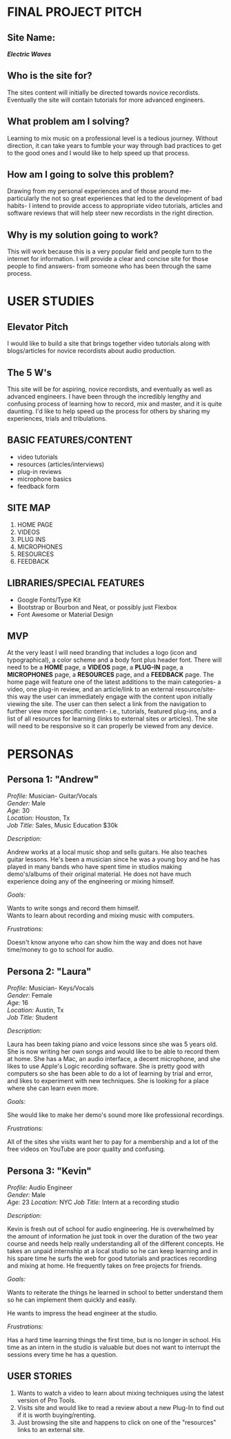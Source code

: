 # FINAL PROJECT PITCH

## Site Name:

**_Electric Waves_**

## Who is the site for?

The sites content will initially be directed towards novice recordists. Eventually the site will contain tutorials for more advanced engineers.

## What problem am I solving?

Learning to mix music on a professional level is a tedious journey. Without direction, it can take years to fumble your way through bad practices to get to the good ones and I would like to help speed up that process.

## How am I going to solve this problem?

Drawing from my personal experiences and of those around me- particularly the not so great experiences that led to the development of bad habits- I intend to provide access to appropriate video tutorials, articles and software reviews that will help steer new recordists in the right direction.

## Why is my solution going to work?

This will work because this is a very popular field and people turn to the internet for information. I will provide a clear and concise site for those people to find answers- from someone who has been through the same process.

# USER STUDIES

## Elevator Pitch

I would like to build a site that brings together video tutorials along with blogs/articles for novice recordists about audio production.

## The 5 W's

This site will be for aspiring, novice recordists, and eventually as well as advanced engineers. I have been through the incredibly lengthy and confusing process of learning how to record, mix and master, and it is quite daunting. I'd like to help speed up the process for others by sharing my experiences, trials and tribulations.

## BASIC FEATURES/CONTENT

* video tutorials  
* resources (articles/interviews)  
* plug-in reviews
* microphone basics
* feedback form

## SITE MAP

1. HOME PAGE   
1. VIDEOS    
1. PLUG INS
1. MICROPHONES
1. RESOURCES
1. FEEDBACK

## LIBRARIES/SPECIAL FEATURES

* Google Fonts/Type Kit
* Bootstrap or Bourbon and Neat, or possibly just Flexbox
* Font Awesome or Material Design

## MVP

At the very least I will need branding that includes a logo (icon and typographical), a color scheme and a body font plus header font. There will need to be a **HOME** page, a **VIDEOS** page, a **PLUG-IN** page, a **MICROPHONES** page, a **RESOURCES** page, and a **FEEDBACK** page. The home page will feature one of the latest additions to the main categories- a video, one plug-in review, and an article/link to an external resource/site- this way the user can immediately engage with the content upon initially viewing the site. The user can then select a link from the navigation to further view more specific content- i.e., tutorials, featured plug-ins, and a list of all resources for learning (links to external sites or articles). The site will need to be responsive so it can properly be viewed from any device.

# PERSONAS

## Persona 1: "Andrew"

_Profile:_ Musician- Guitar/Vocals  
_Gender:_ Male  
_Age:_ 30  
_Location:_ Houston, Tx  
_Job Title:_ Sales, Music Education $30k

_Description:_

Andrew works at a local music shop and sells guitars. He also teaches guitar lessons. He's been a musician since he was a young boy and he has played in many bands who have spent time in studios making demo's/albums of their original material. He does not have much experience doing any of the engineering or mixing himself.

_Goals:_

Wants to write songs and record them himself.  
Wants to learn about recording and mixing music with computers.

_Frustrations:_

Doesn't know anyone who can show him the way and does not have time/money to go to school for audio.  

## Persona 2: "Laura"

_Profile:_ Musician- Keys/Vocals  
_Gender:_ Female   
_Age:_ 16  
_Location:_ Austin, Tx  
_Job Title:_ Student

_Description:_

Laura has been taking piano and voice lessons since she was 5 years old. She is now writing her own songs and would like to be able to record them at home. She has a Mac, an audio interface, a decent microphone, and she likes to use Apple's Logic recording software. She is pretty good with computers so she has been able to do a lot of learning by trial and error, and likes to experiment with new techniques. She is looking for a place where she can learn even more.  

_Goals:_

She would like to make her demo's sound more like professional recordings.

_Frustrations:_

All of the sites she visits want her to pay for a membership and a lot of the free videos on YouTube are poor quality and confusing.

## Persona 3: "Kevin"

_Profile:_ Audio Engineer  
_Gender:_ Male   
_Age:_ 23
_Location:_ NYC
_Job Title:_ Intern at a recording studio

_Description:_

Kevin is fresh out of school for audio engineering. He is overwhelmed by the amount of information he just took in over the duration of the two year course and needs help really understanding all of the different concepts. He takes an unpaid internship at a local studio so he can keep learning and in his spare time he surfs the web for good tutorials and practices recording and mixing at home. He frequently takes on free projects for friends.

_Goals:_

Wants to reiterate the things he learned in school to better understand them so he can implement them quickly and easily.  

He wants to impress the head engineer at the studio.

_Frustrations:_

Has a hard time learning things the first time, but is no longer in school. His time as an intern in the studio is valuable but does not want to interrupt the sessions every time he has a question.

## USER STORIES

1. Wants to watch a video to learn about mixing techniques using the latest version of Pro Tools.  
1. Visits site and would like to read a review about a new Plug-In to find out if it is worth buying/renting.
1. Just browsing the site and happens to click on one of the "resources" links to an external site.    

